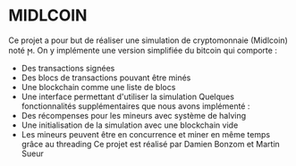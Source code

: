 # MIDLCOIN

Ce projet a pour but de réaliser une simulation de cryptomonnaie (Midlcoin) noté ϻ.
On y implémente une version simplifiée du bitcoin qui comporte :
  - Des transactions signées
  - Des blocs de transactions pouvant être minés
  - Une blockchain comme une liste de blocs
  - Une interface permettant d'utiliser la simulation
Quelques fonctionnalités supplémentaires que nous avons implémenté :
  - Des récompenses pour les mineurs avec système de halving
  - Une initialisation de la simulation avec une blockchain vide
  - Les mineurs peuvent être en concurrence et miner en même temps grâce au threading
Ce projet est réalisé par Damien Bonzom et Martin Sueur
